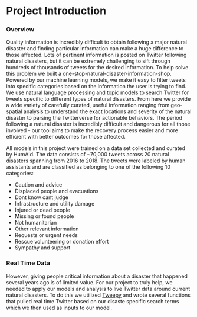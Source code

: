 # Project Introduction


### Overview

Quality information is incredibly difficult to obtain following a major natural disaster and finding particular information can make a huge difference to those affected.  Lots of pertinent information is posted on Twitter following natural disasters, but it can be extremely challenging to sift through hundreds of thousands of tweets for the desired information.  To help solve this problem we built a one-stop-natural-disaster-information-shop.  Powered by our machine learning models, we make it easy to filter tweets into specific categories based on the information the user is trying to find.  We use natural language processing and topic models to search Twitter for tweets specific to different types of natural disasters.  From here we provide a wide variety of carefully curated, useful information ranging from geo-spatial analysis to understand the exact locations and severity of the natural disaster to parsing the Twitterverse for actionable behaviors.  The period following a natural disaster is incredibly difficult and dangerous for all those involved - our tool aims to make the recovery process easier and more efficient with better outcomes for those affected.
    
All models in this project were trained on a data set collected and curated by HumAid.  The data consists of ~70,000 tweets across 20 natural disasters spanning from 2016 to 2018.  The tweets were labeled by human assistants and are classified as belonging to one of the following 10 categories:
* Caution and advice
* Displaced people and evacuations
* Dont know cant judge
* Infrastructure and utility damage
* Injured or dead people
* Missing or found people
* Not humanitarian
* Other relevant information
* Requests or urgent needs
* Rescue volunteering or donation effort
* Sympathy and support

### Real Time Data

However, giving people critical information about a disaster that happened several years ago is of limited value.  For our project to truly help, we needed to apply our models and analysis to live Twitter data around current natural disasters.  To do this we utilized [Tweepy](https://www.tweepy.org/) and wrote several functions that pulled real time Twitter based on our disaste specific search terms which we then used as inputs to our model.

